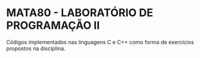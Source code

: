 # MATA80 - LABORATÓRIO DE PROGRAMAÇÃO II


Códigos implementados nas linguagens C e C++ como forma de exercícios propostos na disciplina.
